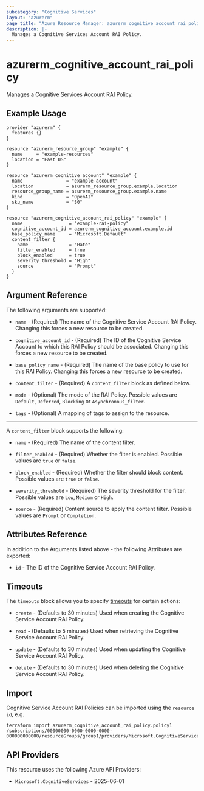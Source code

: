 ```yaml
---
subcategory: "Cognitive Services"
layout: "azurerm"
page_title: "Azure Resource Manager: azurerm_cognitive_account_rai_policy"
description: |-
  Manages a Cognitive Services Account RAI Policy.
---
```


# azurerm_cognitive_account_rai_policy

Manages a Cognitive Services Account RAI Policy.

## Example Usage

```hcl
provider "azurerm" {
  features {}
}

resource "azurerm_resource_group" "example" {
  name     = "example-resources"
  location = "East US"
}

resource "azurerm_cognitive_account" "example" {
  name                = "example-account"
  location            = azurerm_resource_group.example.location
  resource_group_name = azurerm_resource_group.example.name
  kind                = "OpenAI"
  sku_name            = "S0"
}

resource "azurerm_cognitive_account_rai_policy" "example" {
  name                 = "example-rai-policy"
  cognitive_account_id = azurerm_cognitive_account.example.id
  base_policy_name     = "Microsoft.Default"
  content_filter {
    name               = "Hate"
    filter_enabled     = true
    block_enabled      = true
    severity_threshold = "High"
    source             = "Prompt"
  }
}
```

## Argument Reference

The following arguments are supported:

* `name` - (Required) The name of the Cognitive Service Account RAI Policy. Changing this forces a new resource to be created.

* `cognitive_account_id` - (Required) The ID of the Cognitive Service Account to which this RAI Policy should be associated. Changing this forces a new resource to be created.

* `base_policy_name` - (Required) The name of the base policy to use for this RAI Policy. Changing this forces a new resource to be created.

* `content_filter` - (Required) A `content_filter` block as defined below.

* `mode` - (Optional) The mode of the RAI Policy. Possible values are `Default`, `Deferred`, `Blocking` or `Asynchronous_filter`.

* `tags` - (Optional) A mapping of tags to assign to the resource.

---

A `content_filter` block supports the following:

* `name` - (Required) The name of the content filter.

* `filter_enabled` - (Required) Whether the filter is enabled. Possible values are `true` or `false`.

* `block_enabled` - (Required) Whether the filter should block content. Possible values are `true` or `false`.

* `severity_threshold` - (Required) The severity threshold for the filter. Possible values are `Low`, `Medium` or `High`.

* `source` - (Required) Content source to apply the content filter. Possible values are `Prompt` or `Completion`.

## Attributes Reference

In addition to the Arguments listed above - the following Attributes are exported:

* `id` - The ID of the Cognitive Service Account RAI Policy.

## Timeouts

The `timeouts` block allows you to specify [timeouts](https://developer.hashicorp.com/terraform/language/resources/configure#define-operation-timeouts) for certain actions:

* `create` - (Defaults to 30 minutes) Used when creating the Cognitive Service Account RAI Policy.

* `read` - (Defaults to 5 minutes) Used when retrieving the Cognitive Service Account RAI Policy.

* `update` - (Defaults to 30 minutes) Used when updating the Cognitive Service Account RAI Policy.

* `delete` - (Defaults to 30 minutes) Used when deleting the Cognitive Service Account RAI Policy.

## Import

Cognitive Service Account RAI Policies can be imported using the `resource id`, e.g.

```shell
terraform import azurerm_cognitive_account_rai_policy.policy1 /subscriptions/00000000-0000-0000-0000-000000000000/resourceGroups/group1/providers/Microsoft.CognitiveServices/accounts/account1/raiPolicies/policy1
```

## API Providers
<!-- This section is generated, changes will be overwritten -->
This resource uses the following Azure API Providers:

* `Microsoft.CognitiveServices` - 2025-06-01
